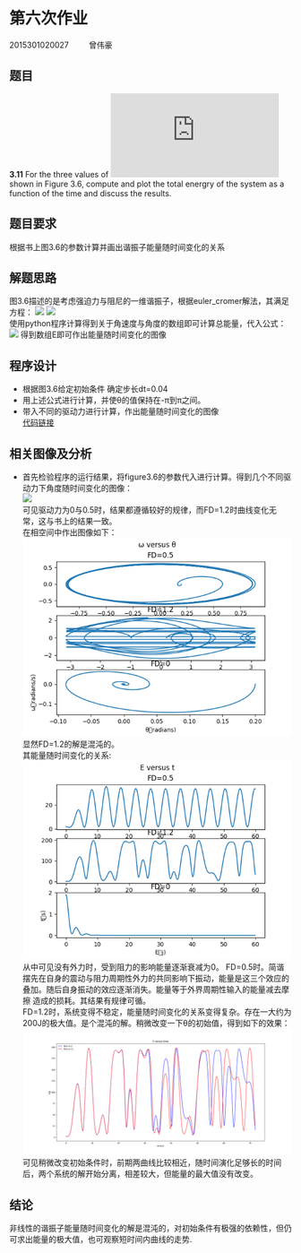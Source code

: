 # 第六次作业  
2015301020027 &emsp; &emsp;曾伟豪
## 题目
**3.11** For the three values of ![](http://latex.codecogs.com/gif.latex?F_D) shown in Figure 3.6, compute and plot the total energry of 
the system as a function of the time and discuss the results.
## 题目要求  
根据书上图3.6的参数计算并画出谐振子能量随时间变化的关系
## 解题思路
图3.6描述的是考虑强迫力与阻尼的一维谐振子，根据euler_cromer解法，其满足方程：
![](http://latex.codecogs.com/gif.latex?\omega_{i+1}=\omega_i-[(g/l)sin\theta_i-q\omega_i+F_Dsin(\Omega_Dt_i)]{\Delta}t)  
![](http://latex.codecogs.com/gif.latex?\theta_{i+1}=\theta_i+\omega_{i+1}{\Delta}t)  
使用python程序计算得到关于角速度与角度的数组即可计算总能量，代入公式：  
![](http://latex.codecogs.com/gif.latex?E_i=\frac{1}{2}ml^2\omega_i^2+mgl(1-cos\theta_i))  
得到数组E即可作出能量随时间变化的图像
## 程序设计
* 根据图3.6给定初始条件 确定步长dt=0.04
* 用上述公式进行计算，并使θ的值保持在-π到π之间。
* 带入不同的驱动力进行计算，作出能量随时间变化的图像  
[代码链接](https://github.com/shuigui/compuational_physics_N2015301020027/blob/master/Exercise_06.py) 
## 相关图像及分析  
* 首先检验程序的运行结果，将figure3.6的参数代入进行计算。得到几个不同驱动力下角度随时间变化的图像：   
![](https://github.com/shuigui/compuational_physics_N2015301020027/blob/master/exercise06%CE%B8t.png)  
可见驱动力为0与0.5时，结果都遵循较好的规律，而FD=1.2时曲线变化无常，这与书上的结果一致。  
在相空间中作出图像如下：  
![](https://github.com/shuigui/compuational_physics_N2015301020027/blob/master/6%CE%A9-%CE%B8.png)  
显然FD=1.2的解是混沌的。  
其能量随时间变化的关系:  
![](https://github.com/shuigui/compuational_physics_N2015301020027/blob/master/6E-t.png) 
从中可见没有外力时，受到阻力的影响能量逐渐衰减为0。
FD=0.5时。简谐摆先在自身的震动与阻力周期性外力的共同影响下振动，能量是这三个效应的叠加。随后自身振动的效应逐渐消失。能量等于外界周期性输入的能量减去摩擦
造成的损耗。其结果有规律可循。  
FD=1.2时，系统变得不稳定，能量随时间变化的关系变得复杂。存在一大约为200J的极大值。是个混沌的解。稍微改变一下θ的初始值，得到如下的效果：  
![](https://github.com/shuigui/compuational_physics_N2015301020027/blob/master/06change%CE%B8.png)  
可见稍微改变初始条件时，前期两曲线比较相近，随时间演化足够长的时间后，两个系统的解开始分离，相差较大，但能量的最大值没有改变。  
## 结论  
非线性的谐振子能量随时间变化的解是混沌的，对初始条件有极强的依赖性，但仍可求出能量的极大值，也可观察短时间内曲线的走势.

